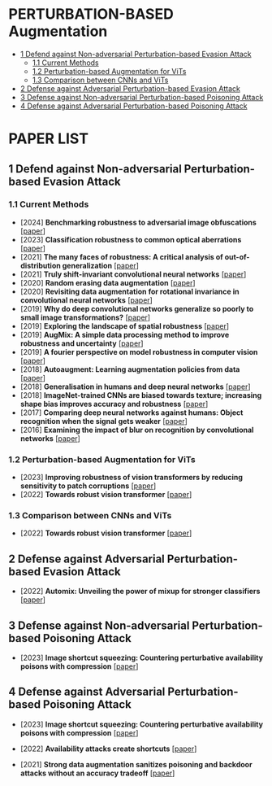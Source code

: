 # PERTURBATION-BASED Augmentation
  
- [1 Defend against Non-adversarial Perturbation-based Evasion Attack](#1-Defend-against-Non-adversarial-Perturbation-based-Evasion-Attack)
  - [1.1 Current Methods](#11-Current-Methods)
  - [1.2 Perturbation-based Augmentation for ViTs](#12-Perturbation-based-Augmentation-for-ViTs)
  - [1.3 Comparison between CNNs and ViTs](#13-Comparison-between-CNNs-and-ViTs)
- [2 Defense against Adversarial Perturbation-based Evasion Attack](#2-Defense-against-Adversarial-Perturbation-based-Evasion-Attack)
- [3 Defense against Non-adversarial Perturbation-based Poisoning Attack](#3-Defense-against-Non-adversarial-Perturbation-based-Poisoning-Attack)
- [4 Defense against Adversarial Perturbation-based Poisoning Attack](#4-Defense-against-Adversarial-Perturbation-based-Poisoning-Attack)
  <!-- - [Citation](#citation) -->

# PAPER LIST

## 1 Defend against Non-adversarial Perturbation-based Evasion Attack

### 1.1 Current Methods

- [2024] **Benchmarking robustness to adversarial image obfuscations** [[paper](https://proceedings.neurips.cc/paper_files/paper/2023/hash/85c123f6da0fa159eb249e6a2e171903-Abstract-Datasets_and_Benchmarks.html)]
- [2023] **Classification robustness to common optical aberrations** [[paper](https://openaccess.thecvf.com/content/ICCV2023W/AROW/html/Muller_Classification_Robustness_to_Common_Optical_Aberrations_ICCVW_2023_paper.html)]
- [2021] **The many faces of robustness: A critical analysis of out-of-distribution generalization** [[paper](http://openaccess.thecvf.com/content/ICCV2021/html/Hendrycks_The_Many_Faces_of_Robustness_A_Critical_Analysis_of_Out-of-Distribution_ICCV_2021_paper.html)]
- [2021] **Truly shift-invariant convolutional neural networks** [[paper](http://openaccess.thecvf.com/content/CVPR2021/html/Chaman_Truly_Shift-Invariant_Convolutional_Neural_Networks_CVPR_2021_paper.html)]  
- [2020] **Random erasing data augmentation** [[paper](https://ojs.aaai.org/index.php/AAAI/article/view/7000)]
- [2020] **Revisiting data augmentation for rotational invariance in convolutional neural networks** [[paper](https://link.springer.com/chapter/10.1007/978-3-030-15413-4_10)]
- [2019] **Why do deep convolutional networks generalize so poorly to small image transformations?** [[paper](https://link.springer.com/article/10.1007/s11263-022-01672-y)]
- [2019] **Exploring the landscape of spatial robustness** [[paper](http://proceedings.mlr.press/v97/engstrom19a.html)]
- [2019] **AugMix: A simple data processing method to improve robustness and uncertainty** [[paper](https://arxiv.org/abs/1912.02781)]
- [2019] **A fourier perspective on model robustness in computer vision** [[paper](https://proceedings.neurips.cc/paper_files/paper/2019/hash/b05b57f6add810d3b7490866d74c0053-Abstract.html)]
- [2018] **Autoaugment: Learning augmentation policies from data** [[paper](https://link.springer.com/article/10.1007/s11263-022-01672-y)]
- [2018] **Generalisation in humans and deep neural networks** [[paper](https://proceedings.neurips.cc/paper/2018/hash/0937fb5864ed06ffb59ae5f9b5ed67a9-Abstract.html)]
- [2018] **ImageNet-trained CNNs are biased towards texture; increasing shape bias improves accuracy and robustness** [[paper](https://arxiv.org/abs/1811.12231)]
- [2017] **Comparing deep neural networks against humans: Object recognition when the signal gets weaker** [[paper](https://arxiv.org/abs/1706.06969)]
- [2016] **Examining the impact of blur on recognition by convolutional networks** [[paper](https://arxiv.org/abs/1611.05760)]

### 1.2 Perturbation-based Augmentation for ViTs
- [2023] **Improving robustness of vision transformers by reducing sensitivity to patch corruptions** [[paper](http://openaccess.thecvf.com/content/CVPR2023/html/Guo_Improving_Robustness_of_Vision_Transformers_by_Reducing_Sensitivity_To_Patch_CVPR_2023_paper.html)]
- [2022] **Towards robust vision transformer** [[paper](http://openaccess.thecvf.com/content/CVPR2022/html/Mao_Towards_Robust_Vision_Transformer_CVPR_2022_paper.html)]

### 1.3 Comparison between CNNs and ViTs
- [2022] **Towards robust vision transformer** [[paper](http://openaccess.thecvf.com/content/CVPR2022/html/Mao_Towards_Robust_Vision_Transformer_CVPR_2022_paper.html)]

## 2 Defense against Adversarial Perturbation-based Evasion Attack
- [2022] **Automix: Unveiling the power of mixup for stronger classifiers** [[paper](https://link.springer.com/chapter/10.1007/978-3-031-20053-3_26)]

  
## 3 Defense against Non-adversarial Perturbation-based Poisoning Attack


- [2023] **Image shortcut squeezing: Countering perturbative availability poisons with compression** [[paper](https://proceedings.mlr.press/v202/liu23bb.html)]

  
## 4 Defense against Adversarial Perturbation-based Poisoning Attack


- [2023] **Image shortcut squeezing: Countering perturbative availability poisons with compression** [[paper](https://proceedings.mlr.press/v202/liu23bb.html)]


- [2022] **Availability attacks create shortcuts** [[paper](https://dl.acm.org/doi/abs/10.1145/3534678.3539241)]

- [2021] **Strong data augmentation sanitizes poisoning and backdoor attacks without an accuracy tradeoff** [[paper](https://ieeexplore.ieee.org/abstract/document/9414862/)]

